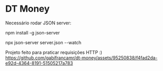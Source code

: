 # DT Money

Necessário rodar JSON server:

npm install -g json-server

npx json-server server.json --watch

Projeto feito para praticar requisições HTTP :) 
https://github.com/gabifrancamr/dt-money/assets/95250838/f4fad2da-e92d-4364-8191-51505217a783

